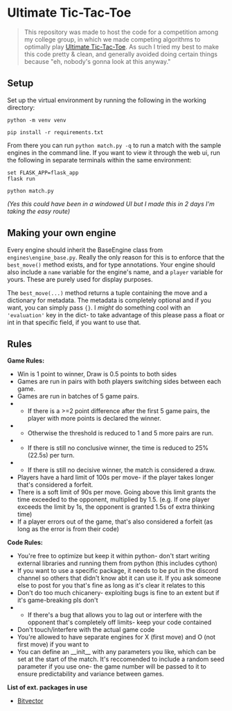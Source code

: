 # Ultimate Tic-Tac-Toe
> This repository was made to host the code for a competition among my college group, in which we made competing algorithms to optimally play [Ultimate Tic-Tac-Toe](https://en.wikipedia.org/wiki/Ultimate_tic-tac-toe). As such I tried my best to make this code pretty & clean, and generally avoided doing certain things because "eh, nobody's gonna look at this anyway."
## Setup
Set up the virtual environment by running the following in the working directory:

`python -m venv venv`

`pip install -r requirements.txt`

From there you can run `python match.py -q` to run a match with the sample engines in the command line.
If you want to view it through the web ui, run the following in separate terminals within the same environment:
```
set FLASK_APP=flask_app
flask run
```
```
python match.py
```
_(Yes this could have been in a windowed UI but I made this in 2 days I'm taking the easy route)_

## Making your own engine
Every engine should inherit the BaseEngine class from `engines\engine_base.py`. Really the only reason for this is to enforce that the `best_move()` method exists, and for type annotations. Your engine should also include a `name` variable for the engine's name, and a `player` variable for yours. These are purely used for display purposes.

The `best_move(...)` method returns a tuple containing the move and a dictionary for metadata. The metadata is completely optional and if you want, you can simply pass `{}`. I _might_ do something cool with an `'evaluation'` key in the dict- to take advantage of this please pass a float or int in that specific field, if you want to use that.

## Rules
**Game Rules:**
- Win is 1 point to winner, Draw is 0.5 points to both sides
- Games are run in pairs with both players switching sides between each game.
- Games are run in batches of 5 game pairs. 
- - If there is a >=2 point difference after the first 5 game pairs, the player with more points is declared the winner. 
- - Otherwise the threshold is reduced to 1 and 5 more pairs are run. 
- - If there is still no conclusive winner, the time is reduced to 25% (22.5s) per turn. 
- - If there is still no decisive winner, the match is considered a draw.
- Players have a hard limit of 100s per move- if the player takes longer that's considered a forfeit.
- There is a soft limit of 90s per move. Going above this limit grants the time exceeded to the opponent, multiplied by 1.5. (e.g. If one player exceeds the limit by 1s, the opponent is granted 1.5s of extra thinking time)
- If a player errors out of the game, that's also considered a forfeit (as long as the error is from their code)

**Code Rules:**
- You're free to optimize but keep it within python- don't start writing external libraries and running them from python (this includes cython)
- If you want to use a specific package, it needs to be put in the discord channel so others that didn't know abt it can use it. If you ask someone else to post for you that's fine as long as it's clear it relates to this
- Don't do too much chicanery- exploiting bugs is fine to an extent but if it's game-breaking pls don't
- - If there's a bug that allows you to lag out or interfere with the opponent that's completely off limits- keep your code contained
- Don't touch/interfere with the actual game code
- You're allowed to have separate engines for X (first move) and O (not first move) if you want to
- You can define an \_\_init__ with any parameters you like, which can be set at the start of the match. It's reccomended to include a random seed parameter if you use one- the game number will be passed to it to ensure predictability and variance between games.


**List of ext. packages in use**
- [Bitvector](https://pypi.org/project/BitVector/)
